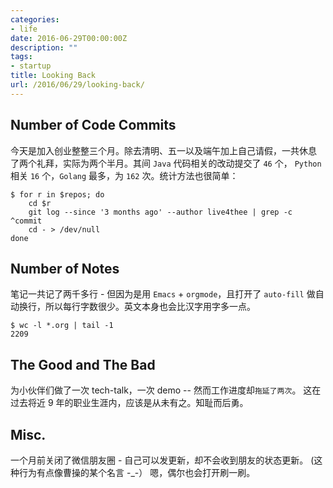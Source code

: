 ```yaml
---
categories:
- life
date: 2016-06-29T00:00:00Z
description: ""
tags:
- startup
title: Looking Back
url: /2016/06/29/looking-back/
---
```



## Number of Code Commits

今天是加入创业整整三个月。除去清明、五一以及端午加上自己请假，一共休息
了两个礼拜，实际为两个半月。其间 `Java` 代码相关的改动提交了 `46` 个，
`Python`相关 `16` 个，`Golang` 最多，为 `162` 次。统计方法也很简单：

```
$ for r in $repos; do
    cd $r
    git log --since '3 months ago' --author live4thee | grep -c ^commit
    cd - > /dev/null
done
```

## Number of Notes

笔记一共记了两千多行 - 但因为是用 `Emacs` + `orgmode`，且打开了
`auto-fill` 做自动换行，所以每行字数很少。英文本身也会比汉字用字多一点。

```
$ wc -l *.org | tail -1
2209
```

## The Good and The Bad

为小伙伴们做了一次 tech-talk，一次 demo -- 然而工作进度却`拖延了两次`。
这在过去将近 9 年的职业生涯内，应该是从未有之。知耻而后勇。

## Misc.

一个月前关闭了微信朋友圈 - 自己可以发更新，却不会收到朋友的状态更新。
(这种行为有点像曹操的某个名言 -_-） 嗯，偶尔也会打开刷一刷。
